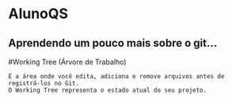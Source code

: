 # AlunoQS
 
## Aprendendo um pouco mais sobre o git...

#Working Tree (Árvore de Trabalho)

```É diretório em seu sistema de arquivos local onde você está realizando as alterações em seus arquivos. 
É a área onde você edita, adiciona e remove arquivos antes de registrá-los no Git. 
O Working Tree representa o estado atual do seu projeto.
```
